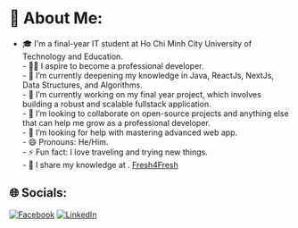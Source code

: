 # 💫 About Me:
- 🎓 I'm a final-year IT student at Ho Chi Minh City University of Technology and Education.<br>- 👨‍💻 I aspire to become a professional developer.<br>- 🌱 I’m currently deepening my knowledge in Java, ReactJs, NextJs, Data Structures, and Algorithms.<br>- 🔭 I’m currently working on my final year project, which involves building a robust and scalable fullstack application.<br>- 👯 I’m looking to collaborate on open-source projects and anything else that can help me grow as a professional developer.<br>- 🤔 I’m looking for help with mastering advanced web app.<br>- 😄 Pronouns: He/Him.<br>- ⚡ Fun fact: I love traveling and trying new things.<br>- 🥬 I share my knowledge at . [Fresh4Fresh](https://vick7-education.gitbook.io/fresh-for-fresh/) <br>


## 🌐 Socials:
[![Facebook](https://img.shields.io/badge/Facebook-%231877F2.svg?logo=Facebook&logoColor=white)](https://www.facebook.com/vick.tiensinh.7) [![LinkedIn](https://img.shields.io/badge/LinkedIn-%230077B5.svg?logo=linkedin&logoColor=white)](https://www.linkedin.com/in/hieuph2k2/) 
